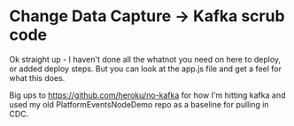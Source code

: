 # Change Data Capture -> Kafka scrub code

Ok straight up - I haven't done all the whatnot you need on here to deploy, or added deploy steps. But you can look at the app.js file and get a feel for what this does.

Big ups to https://github.com/heroku/no-kafka for how I'm hitting kafka and used my old PlatformEventsNodeDemo repo as a baseline for pulling in CDC.
